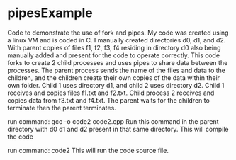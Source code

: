 # pipesExample
Code to demonstrate the use of fork and pipes.
My code was created using a linux VM and is coded in C. I manually created directories d0, d1, and d2.
With parent copies of files f1, f2, f3, f4 residing in directory d0 also being manually added and present for the code to operate correctly. This code forks to create 2 child processes and uses pipes to share data between the processes. The parent process sends the name of the files and data to the children, and the children create their own copies of the data within their own folder. Child 1 uses directory d1, and child 2 uses directory d2. Child 1 receives and copies files f1.txt and f2.txt. Child process 2 receives and copies data from f3.txt and f4.txt. The parent waits for the children to terminate then the parent terminates.

run command: gcc -o code2 code2.cpp
Run this command in the parent directory with d0 d1 and d2 present in that same directory.
This will compile the code 

run command: code2 
This will run the code source file.
